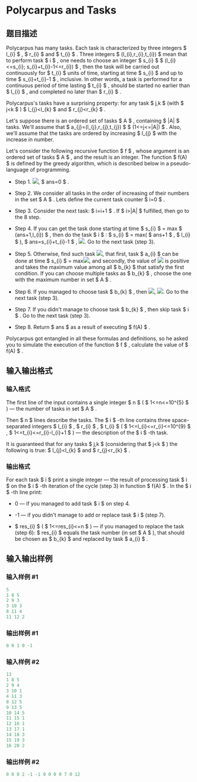# Polycarpus and Tasks

## 题目描述

Polycarpus has many tasks. Each task is characterized by three integers $ l_{i} $ , $ r_{i} $ and $ t_{i} $ . Three integers $ (l_{i},r_{i},t_{i}) $ mean that to perform task $ i $ , one needs to choose an integer $ s_{i} $ $ (l_{i}<=s_{i}; s_{i}+t_{i}-1<=r_{i}) $ , then the task will be carried out continuously for $ t_{i} $ units of time, starting at time $ s_{i} $ and up to time $ s_{i}+t_{i}-1 $ , inclusive. In other words, a task is performed for a continuous period of time lasting $ t_{i} $ , should be started no earlier than $ l_{i} $ , and completed no later than $ r_{i} $ .

Polycarpus's tasks have a surprising property: for any task $ j,k $ (with $ j&lt;k $ ) $ l_{j}&lt;l_{k} $ and $ r_{j}&lt;r_{k} $ .

Let's suppose there is an ordered set of tasks $ A $ , containing $ |A| $ tasks. We'll assume that $ a_{j}=(l_{j},r_{j},t_{j}) $ $ (1<=j<=|A|) $ . Also, we'll assume that the tasks are ordered by increasing $ l_{j} $ with the increase in number.

Let's consider the following recursive function $ f $ , whose argument is an ordered set of tasks $ A $ , and the result is an integer. The function $ f(A) $ is defined by the greedy algorithm, which is described below in a pseudo-language of programming.

- Step 1. ![](https://cdn.luogu.com.cn/upload/vjudge_pic/CF164E/505672ebb2b2b965326774e11bdb5318ba7faecb.png), $ ans=0 $ .

- Step 2. We consider all tasks in the order of increasing of their numbers in the set $ A $ . Lets define the current task counter $ i=0 $ .

- Step 3. Consider the next task: $ i=i+1 $ . If $ i&gt;|A| $ fulfilled, then go to the 8 step.

- Step 4. If you can get the task done starting at time $ s_{i} $ = max $ (ans+1,l_{i}) $ , then do the task $ i $ : $ s_{i} $ = max( $ ans+1 $ , $ l_{i} $ ), $ ans=s_{i}+t_{i}-1 $ , ![](https://cdn.luogu.com.cn/upload/vjudge_pic/CF164E/d2234314ce27181704f05522f3cbe0bb4c2084f6.png). Go to the next task (step 3).

- Step 5. Otherwise, find such task ![](https://cdn.luogu.com.cn/upload/vjudge_pic/CF164E/db7c19304472a3497fd497a6f1e2760996659e37.png), that first, task $ a_{i} $ can be done at time $ s_{i} $ = max![](https://cdn.luogu.com.cn/upload/vjudge_pic/CF164E/d857492755e7baa46eb71131dba20b0df2735eda.png), and secondly, the value of ![](https://cdn.luogu.com.cn/upload/vjudge_pic/CF164E/e2b4f2ae14b40555edd964dcebdcd214e3d92a26.png) is positive and takes the maximum value among all $ b_{k} $ that satisfy the first condition. If you can choose multiple tasks as $ b_{k} $ , choose the one with the maximum number in set $ A $ .

- Step 6. If you managed to choose task $ b_{k} $ , then ![](https://cdn.luogu.com.cn/upload/vjudge_pic/CF164E/d1831216ca74c7c20f5ce96b3cd78426f390c87c.png), ![](https://cdn.luogu.com.cn/upload/vjudge_pic/CF164E/8e57d31c10d27acc9143b9238807ed05e31fe78c.png). Go to the next task (step 3).

- Step 7. If you didn't manage to choose task $ b_{k} $ , then skip task $ i $ . Go to the next task (step 3).

- Step 8. Return $ ans $ as a result of executing $ f(A) $ .

Polycarpus got entangled in all these formulas and definitions, so he asked you to simulate the execution of the function $ f $ , calculate the value of $ f(A) $ .

## 输入输出格式

### 输入格式

The first line of the input contains a single integer $ n $ ( $ 1<=n<=10^{5} $ ) — the number of tasks in set $ A $ .

Then $ n $ lines describe the tasks. The $ i $ -th line contains three space-separated integers $ l_{i} $ , $ r_{i} $ , $ t_{i} $ ( $ 1<=l_{i}<=r_{i}<=10^{9} $ , $ 1<=t_{i}<=r_{i}-l_{i}+1 $ ) — the description of the $ i $ -th task.

It is guaranteed that for any tasks $ j,k $ (considering that $ j&lt;k $ ) the following is true: $ l_{j}&lt;l_{k} $ and $ r_{j}&lt;r_{k} $ .

### 输出格式

For each task $ i $ print a single integer — the result of processing task $ i $ on the $ i $ -th iteration of the cycle (step 3) in function $ f(A) $ . In the $ i $ -th line print:

- 0 — if you managed to add task $ i $ on step 4.

- -1 — if you didn't manage to add or replace task $ i $ (step 7).

- $ res_{i} $ ( $ 1<=res_{i}<=n $ ) — if you managed to replace the task (step 6): $ res_{i} $ equals the task number (in set $ A $ ), that should be chosen as $ b_{k} $ and replaced by task $ a_{i} $ .

## 输入输出样例

### 输入样例 #1

```cpp
5
1 8 5
2 9 3
3 10 3
8 11 4
11 12 2

```
### 输出样例 #1

```cpp
0 0 1 0 -1 
```


### 输入样例 #2

```cpp
13
1 8 5
2 9 4
3 10 1
4 11 3
8 12 5
9 13 5
10 14 5
11 15 1
12 16 1
13 17 1
14 18 3
15 19 3
16 20 2

```
### 输出样例 #2

```cpp
0 0 0 2 -1 -1 0 0 0 0 7 0 12 
```


